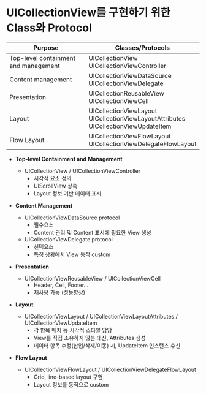 # UICollectionView를 구현하기 위한 Class와 Protocol

|Purpose|Classes/Protocols|
|---|---|
|Top-level containment and management|UICollectionView<br>UICollectionViewController|
|Content management|UICollectionViewDataSource<br>UICollectionViewDelegate|
|Presentation|UICollectionReusableView<br>UICollectionViewCell|
|Layout|UICollectionViewLayout<br>UICollectionViewLayoutAttributes<br>UICollectionViewUpdateItem|
|Flow Layout|UICollectionViewFlowLayout<br>UICollectionViewDelegateFlowLayout|

- **Top-level Containment and Management**
  - UICollectionView / UICollectionViewController
    - 시각적 요소 정의
    - UIScrollView 상속
    - Layout 정보 기반 데이터 표시
     

- **Content Management**
  - UICollectionViewDataSource protocol
    - 필수요소
    - Content 관리 및 Content 표시에 필요한 View 생성
  - UICollectionViewDelegate protocol
    - 선택요소
    - 특정 상황에서 View 동작 custom

- **Presentation**
  - UICollectionViewReusableView / UICollectionViewCell
    - Header, Cell, Footer...
    - 재사용 가능 (성능향상)

- **Layout**
  - UICollectionViewLayout / UICollectionViewLayoutAttributes / UICollectionViewUpdateItem
    - 각 항목 배치 등 시각적 스타일 담당
    - View를 직접 소유하지 않는 대신, Attributes 생성
    - 데이터 항목 수정(삽입/삭제/이동) 시, UpdateItem 인스턴스 수신

- **Flow Layout**
  - UICollectionViewFlowLayout / UICollectionViewDelegateFlowLayout
    - Grid, line-based layout 구현
    - Layout 정보를 동적으로 custom
